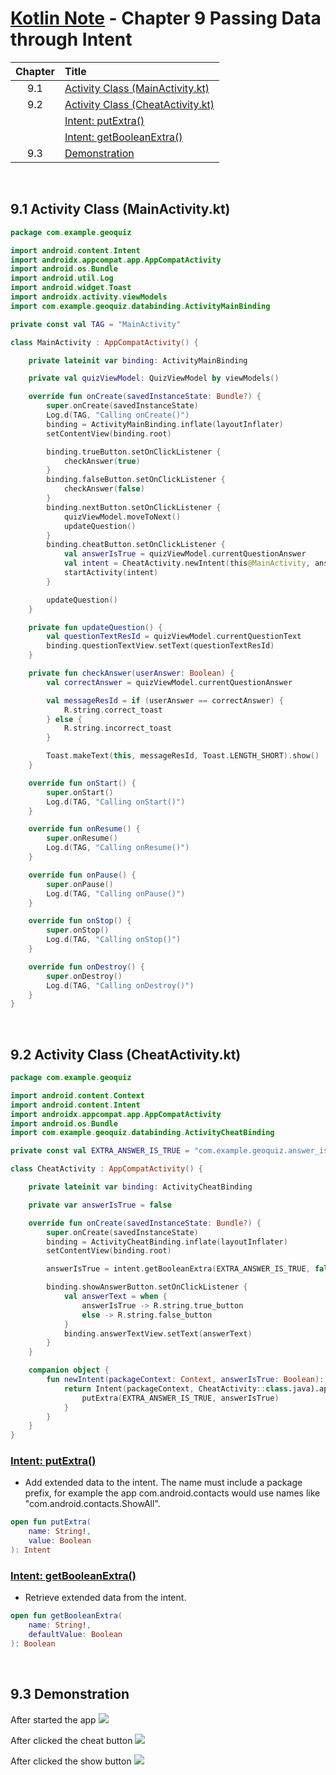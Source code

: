 # [Kotlin Note](../../README.md) - Chapter 9 Passing Data through Intent
| Chapter | Title |
| :-: | :- |
| 9.1 | [Activity Class (MainActivity.kt)](#91-activity-class-mainactivitykt) |
| 9.2 | [Activity Class (CheatActivity.kt)](#92-activity-class-cheatactivitykt) |
|  | [Intent: putExtra()](#intent-putextra) |
|  | [Intent: getBooleanExtra()](#intent-getbooleanextra) |
| 9.3 | [Demonstration](#93-demonstration) |

<br />

## 9.1 Activity Class (MainActivity.kt)
```kotlin
package com.example.geoquiz

import android.content.Intent
import androidx.appcompat.app.AppCompatActivity
import android.os.Bundle
import android.util.Log
import android.widget.Toast
import androidx.activity.viewModels
import com.example.geoquiz.databinding.ActivityMainBinding

private const val TAG = "MainActivity"

class MainActivity : AppCompatActivity() {

    private lateinit var binding: ActivityMainBinding

    private val quizViewModel: QuizViewModel by viewModels()

    override fun onCreate(savedInstanceState: Bundle?) {
        super.onCreate(savedInstanceState)
        Log.d(TAG, "Calling onCreate()")
        binding = ActivityMainBinding.inflate(layoutInflater)
        setContentView(binding.root)

        binding.trueButton.setOnClickListener {
            checkAnswer(true)
        }
        binding.falseButton.setOnClickListener {
            checkAnswer(false)
        }
        binding.nextButton.setOnClickListener {
            quizViewModel.moveToNext()
            updateQuestion()
        }
        binding.cheatButton.setOnClickListener {
            val answerIsTrue = quizViewModel.currentQuestionAnswer
            val intent = CheatActivity.newIntent(this@MainActivity, answerIsTrue)
            startActivity(intent)
        }

        updateQuestion()
    }

    private fun updateQuestion() {
        val questionTextResId = quizViewModel.currentQuestionText
        binding.questionTextView.setText(questionTextResId)
    }

    private fun checkAnswer(userAnswer: Boolean) {
        val correctAnswer = quizViewModel.currentQuestionAnswer

        val messageResId = if (userAnswer == correctAnswer) {
            R.string.correct_toast
        } else {
            R.string.incorrect_toast
        }

        Toast.makeText(this, messageResId, Toast.LENGTH_SHORT).show()
    }

    override fun onStart() {
        super.onStart()
        Log.d(TAG, "Calling onStart()")
    }

    override fun onResume() {
        super.onResume()
        Log.d(TAG, "Calling onResume()")
    }

    override fun onPause() {
        super.onPause()
        Log.d(TAG, "Calling onPause()")
    }

    override fun onStop() {
        super.onStop()
        Log.d(TAG, "Calling onStop()")
    }

    override fun onDestroy() {
        super.onDestroy()
        Log.d(TAG, "Calling onDestroy()")
    }
}
```

<br />

## 9.2 Activity Class (CheatActivity.kt)
```kotlin
package com.example.geoquiz

import android.content.Context
import android.content.Intent
import androidx.appcompat.app.AppCompatActivity
import android.os.Bundle
import com.example.geoquiz.databinding.ActivityCheatBinding

private const val EXTRA_ANSWER_IS_TRUE = "com.example.geoquiz.answer_is_true"

class CheatActivity : AppCompatActivity() {

    private lateinit var binding: ActivityCheatBinding

    private var answerIsTrue = false

    override fun onCreate(savedInstanceState: Bundle?) {
        super.onCreate(savedInstanceState)
        binding = ActivityCheatBinding.inflate(layoutInflater)
        setContentView(binding.root)

        answerIsTrue = intent.getBooleanExtra(EXTRA_ANSWER_IS_TRUE, false)

        binding.showAnswerButton.setOnClickListener {
            val answerText = when {
                answerIsTrue -> R.string.true_button
                else -> R.string.false_button
            }
            binding.answerTextView.setText(answerText)
        }
    }

    companion object {
        fun newIntent(packageContext: Context, answerIsTrue: Boolean): Intent {
            return Intent(packageContext, CheatActivity::class.java).apply {
                putExtra(EXTRA_ANSWER_IS_TRUE, answerIsTrue)
            }
        }
    }
}
```

### [Intent: putExtra()](https://developer.android.com/reference/kotlin/android/content/Intent#putextra)
- Add extended data to the intent. The name must include a package prefix, for example the app com.android.contacts would use names like "com.android.contacts.ShowAll".
```kotlin
open fun putExtra(
    name: String!, 
    value: Boolean
): Intent
```

### [Intent: getBooleanExtra()](https://developer.android.com/reference/kotlin/android/content/Intent#getbooleanextra)
- Retrieve extended data from the intent.
```kotlin
open fun getBooleanExtra(
    name: String!, 
    defaultValue: Boolean
): Boolean
```

<br />

## 9.3 Demonstration
After started the app
![](../../images/Part%20I/image_9_1.PNG)

After clicked the cheat button
![](../../images/Part%20I/image_9_2.PNG)

After clicked the show button
![](../../images/Part%20I/image_9_3.PNG)

<br />
